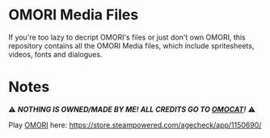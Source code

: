 # OMORI Media Files
If you're too lazy to decript OMORI's files or just don't own OMORI, this repository contains all the OMORI Media files, which include spritesheets, videos, fonts and dialogues.
# Notes
⚠ ***NOTHING IS OWNED/MADE BY ME! ALL CREDITS GO TO [OMOCAT](https://www.twitter.com/_omocat)!*** ⚠

Play [OMORI](https://www.omori-game.com) here: https://store.steampowered.com/agecheck/app/1150690/
